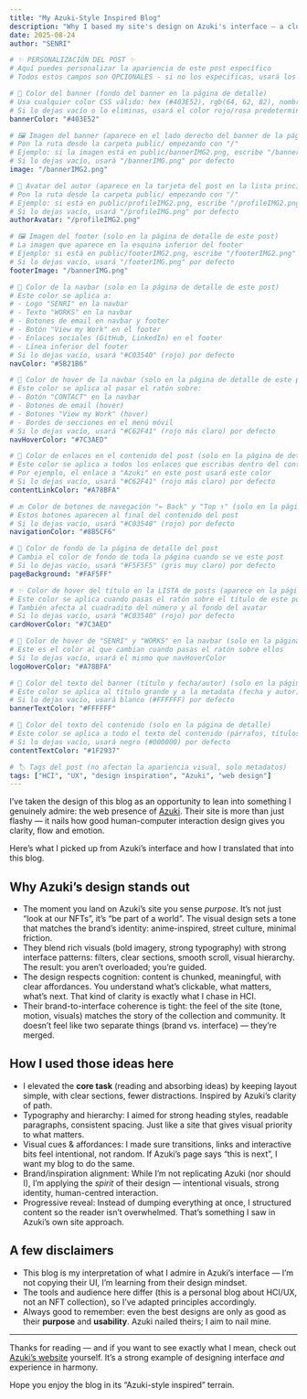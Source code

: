 ```yaml
---
title: "My Azuki-Style Inspired Blog"
description: "Why I based my site's design on Azuki's interface — a closer look at how I applied human-computer interaction principles to craft clarity, flow and impact."
date: 2025-08-24
author: "SENRI"

# ✨ PERSONALIZACIÓN DEL POST ✨
# Aquí puedes personalizar la apariencia de este post específico
# Todos estos campos son OPCIONALES - si no los especificas, usará los valores predeterminados

# 🎨 Color del banner (fondo del banner en la página de detalle)
# Usa cualquier color CSS válido: hex (#403E52), rgb(64, 62, 82), nombres (blue), etc.
# Si lo dejas vacío o lo eliminas, usará el color rojo/rosa predeterminado del tema
bannerColor: "#403E52"

# 🖼️ Imagen del banner (aparece en el lado derecho del banner de la página de detalle)
# Pon la ruta desde la carpeta public/ empezando con "/"
# Ejemplo: si la imagen está en public/bannerIMG2.png, escribe "/bannerIMG2.png"
# Si lo dejas vacío, usará "/bannerIMG.png" por defecto
image: "/bannerIMG2.png"

# 👤 Avatar del autor (aparece en la tarjeta del post en la lista principal)
# Pon la ruta desde la carpeta public/ empezando con "/"
# Ejemplo: si está en public/profileIMG2.png, escribe "/profileIMG2.png"
# Si lo dejas vacío, usará "/profileIMG.png" por defecto
authorAvatar: "/profileIMG2.png"

# 🖼️ Imagen del footer (solo en la página de detalle de este post)
# La imagen que aparece en la esquina inferior del footer
# Ejemplo: si está en public/footerIMG2.png, escribe "/footerIMG2.png"
# Si lo dejas vacío, usará "/footerIMG.png" por defecto
footerImage: "/bannerIMG.png"

# 🎨 Color de la navbar (solo en la página de detalle de este post)
# Este color se aplica a:
# - Logo "SENRI" en la navbar
# - Texto "WORKS" en la navbar
# - Botones de email en navbar y footer
# - Botón "View my Work" en el footer
# - Enlaces sociales (GitHub, LinkedIn) en el footer
# - Línea inferior del footer
# Si lo dejas vacío, usará "#C03540" (rojo) por defecto
navColor: "#5B21B6"

# 🎨 Color de hover de la navbar (solo en la página de detalle de este post)
# Este color se aplica al pasar el ratón sobre:
# - Botón "CONTACT" en la navbar
# - Botones de email (hover)
# - Botones "View my Work" (hover)
# - Bordes de secciones en el menú móvil
# Si lo dejas vacío, usará "#C62F41" (rojo más claro) por defecto
navHoverColor: "#7C3AED"

# 🔗 Color de enlaces en el contenido del post (solo en la página de detalle)
# Este color se aplica a todos los enlaces que escribas dentro del contenido markdown
# Por ejemplo, el enlace a "Azuki" en este post usará este color
# Si lo dejas vacío, usará "#C62F41" (rojo más claro) por defecto
contentLinkColor: "#A78BFA"

# 🔙 Color de botones de navegación "← Back" y "Top ↑" (solo en la página de detalle)
# Estos botones aparecen al final del contenido del post
# Si lo dejas vacío, usará "#C03540" (rojo) por defecto
navigationColor: "#8B5CF6"

# 🎨 Color de fondo de la página de detalle del post
# Cambia el color de fondo de toda la página cuando se ve este post
# Si lo dejas vacío, usará "#F5F5F5" (gris muy claro) por defecto
pageBackground: "#FAF5FF"

# ✨ Color de hover del título en la LISTA de posts (aparece en la página principal)
# Este color se aplica cuando pasas el ratón sobre el título de este post en la lista
# También afecta al cuadradito del número y al fondo del avatar
# Si lo dejas vacío, usará "#C03540" (rojo) por defecto
cardHoverColor: "#7C3AED"

# 🎯 Color de hover de "SENRI" y "WORKS" en la navbar (solo en la página de detalle)
# Este es el color al que cambian cuando pasas el ratón sobre ellos
# Si lo dejas vacío, usará el mismo que navHoverColor
logoHoverColor: "#A78BFA"

# 📝 Color del texto del banner (título y fecha/autor) (solo en la página de detalle)
# Este color se aplica al título grande y a la metadata (fecha y autor) del banner
# Si lo dejas vacío, usará blanco (#FFFFFF) por defecto
bannerTextColor: "#FFFFFF"

# 📝 Color del texto del contenido (solo en la página de detalle)
# Este color se aplica a todo el texto del contenido (párrafos, títulos, listas)
# Si lo dejas vacío, usará negro (#000000) por defecto
contentTextColor: "#1F2937"

# 🏷️ Tags del post (no afectan la apariencia visual, solo metadatos)
tags: ["HCI", "UX", "design inspiration", "Azuki", "web design"]
---
```


I’ve taken the design of this blog as an opportunity to lean into something I genuinely admire: the web presence of [Azuki](https://www.azuki.com). Their site is more than just flashy — it nails how good human-computer interaction design gives you clarity, flow and emotion.

Here’s what I picked up from Azuki’s interface and how I translated that into this blog.

## Why Azuki’s design stands out

- The moment you land on Azuki’s site you sense *purpose*. It’s not just “look at our NFTs”, it’s “be part of a world”. The visual design sets a tone that matches the brand’s identity: anime-inspired, street culture, minimal friction.
- They blend rich visuals (bold imagery, strong typography) with strong interface patterns: filters, clear sections, smooth scroll, visual hierarchy. The result: you aren’t overloaded; you’re guided.
- The design respects cognition: content is chunked, meaningful, with clear affordances. You understand what’s clickable, what matters, what’s next. That kind of clarity is exactly what I chase in HCI.
- Their brand-to-interface coherence is tight: the feel of the site (tone, motion, visuals) matches the story of the collection and community. It doesn’t feel like two separate things (brand vs. interface) — they’re merged.

## How I used those ideas here

- I elevated the **core task** (reading and absorbing ideas) by keeping layout simple, with clear sections, fewer distractions. Inspired by Azuki’s clarity of path.
- Typography and hierarchy: I aimed for strong heading styles, readable paragraphs, consistent spacing. Just like a site that gives visual priority to what matters.
- Visual cues & affordances: I made sure transitions, links and interactive bits feel intentional, not random. If Azuki’s page says “this is next”, I want my blog to do the same.
- Brand/inspiration alignment: While I’m not replicating Azuki (nor should I), I’m applying the *spirit* of their design — intentional visuals, strong identity, human-centred interaction.
- Progressive reveal: Instead of dumping everything at once, I structured content so the reader isn’t overwhelmed. That’s something I saw in Azuki’s own site approach.

## A few disclaimers

- This blog is my interpretation of what I admire in Azuki’s interface — I’m not copying their UI, I’m learning from their design mindset.
- The tools and audience here differ (this is a personal blog about HCI/UX, not an NFT collection), so I’ve adapted principles accordingly.
- Always good to remember: even the best designs are only as good as their **purpose** and **usability**. Azuki nailed theirs; I aim to nail mine.

---

Thanks for reading — and if you want to see exactly what I mean, check out [Azuki’s website](https://www.azuki.com) yourself. It’s a strong example of designing interface *and* experience in harmony.

Hope you enjoy the blog in its “Azuki-style inspired” terrain.